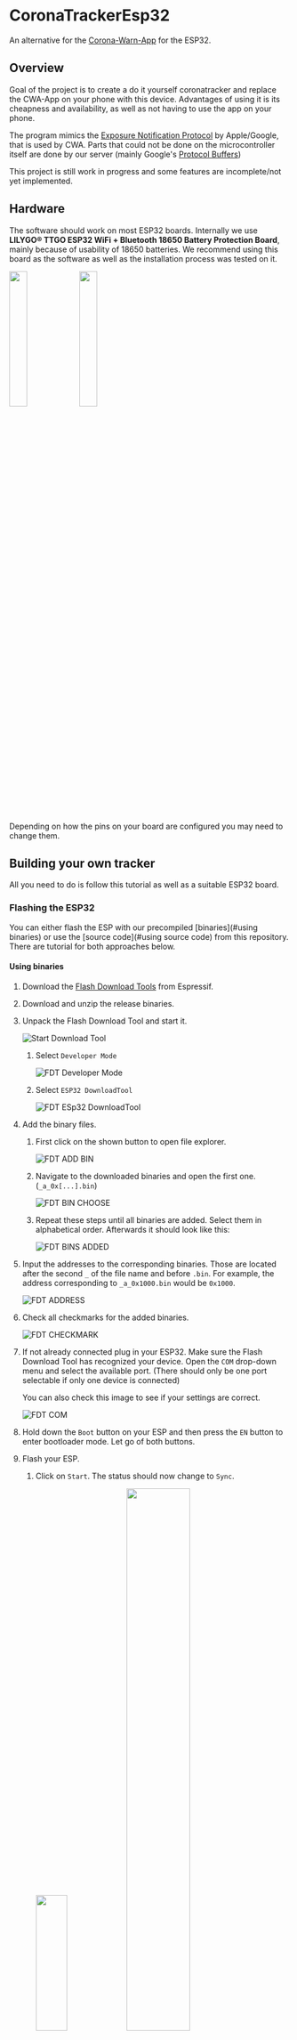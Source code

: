 # CoronaTrackerEsp32

An alternative for the [Corona-Warn-App](https://www.coronawarn.app/de/) for the ESP32. 

## Overview

Goal of the project is to create a do it yourself coronatracker and replace the CWA-App on your phone with this device. Advantages of using it is its cheapness and availability, as well as not having to use the app on your phone.

The program mimics the [Exposure Notification Protocol](https://www.google.com/covid19/exposurenotifications/) by Apple/Google, that is used by CWA. Parts that could not be done on the microcontroller itself are done by our server (mainly Google's [Protocol Buffers](https://developers.google.com/android/exposure-notifications/exposure-key-file-format))

This project is still work in progress and some features are incomplete/not yet implemented.

## Hardware

The software should work on most ESP32 boards. Internally we use **LILYGO® TTGO ESP32 WiFi + Bluetooth 18650 Battery Protection Board**, mainly because of usability of 18650 batteries. We recommend using this board as the software as well as the installation process was tested on it.

<img src="doc\images\ESP_Front.jpg"  width=25% height=25%  /><img src="doc\images\ESP_Back.jpg" width=25% height=25% />

Depending on how the pins on your board are configured you may need to change them.

## Building your own tracker

All you need to do is follow this tutorial as well as a suitable ESP32 board.

### Flashing the ESP32

You can either flash the ESP with our precompiled [binaries](#using binaries) or use the [source code](#using source code) from this repository. There are tutorial for both approaches below.

#### Using binaries

1. Download the [Flash Download Tools](https://www.espressif.com/en/support/download/other-tools) from Espressif.

2. Download and unzip the release binaries.

3. Unpack the Flash Download Tool and start it.

   ![Start Download Tool](C:\Users\Yannick\Documents\Git\CoronaTrackerEsp32\doc\images\EXPLORER_START_TOOL.png)

   1. Select `Developer Mode`

      ![FDT Developer Mode](C:\Users\Yannick\Documents\Git\CoronaTrackerEsp32\doc\images\FDT_DEV.png)

   2. Select `ESP32 DownloadTool`

      ![FDT ESp32 DownloadTool](C:\Users\Yannick\Documents\Git\CoronaTrackerEsp32\doc\images\FDT_ESP32.png)

   

4. Add the binary files.

   1. First click on the shown button to open file explorer.

      ![FDT ADD BIN](C:\Users\Yannick\Documents\Git\CoronaTrackerEsp32\doc\images\FDT_ADD_BIN.png)

   2. Navigate to the downloaded binaries and open the first one. (`_a_0x[...].bin`)

      ![FDT BIN CHOOSE](C:\Users\Yannick\Documents\Git\CoronaTrackerEsp32\doc\images\EXPLORER_CHOOSE_BIN.png)

   3. Repeat these steps until all binaries are added. Select them in alphabetical order. Afterwards it should look like this:

      ![FDT BINS ADDED](C:\Users\Yannick\Documents\Git\CoronaTrackerEsp32\doc\images\FDT_BINS_ADDED.png)

5. Input the addresses to the corresponding binaries. Those are located after the second `_` of the file name and before `.bin`. For example, the address corresponding to  `_a_0x1000.bin` would be `0x1000`.

   ![FDT ADDRESS](C:\Users\Yannick\Documents\Git\CoronaTrackerEsp32\doc\images\FDT_ADDRESS_ADDED.png)

6. Check all checkmarks for the added binaries.

   ![FDT CHECKMARK](C:\Users\Yannick\Documents\Git\CoronaTrackerEsp32\doc\images\FDT_CHECKMARKS.png)

7. If not already connected plug in your ESP32. Make sure the Flash Download Tool has recognized your device. Open the `COM` drop-down menu and select the available port. (There should only be one port selectable if only one device is connected)

   You can also check this image to see if your settings are correct.

   ![FDT COM](C:\Users\Yannick\Documents\Git\CoronaTrackerEsp32\doc\images\FDT_COM_PORT.png)

8. Hold down the `Boot` button on your ESP and then press the `EN` button to enter bootloader mode. Let go of both buttons.

9. Flash your ESP.

   1. Click on `Start`. The status should now change to `Sync`.

      <p float="left">
      	<img src="C:\Users\Yannick\Documents\Git\CoronaTrackerEsp32\doc\images\FDT_START.png" width=35% height=25% />
      	<img src="C:\Users\Yannick\Documents\Git\CoronaTrackerEsp32\doc\images\FDT_SYNCH.png" width=50% height=50% />
      </p>

   2. Now press the `Boot` button again. The status should change to `Download`.

      ![FDT_DOWNLOAD](C:\Users\Yannick\Documents\Git\CoronaTrackerEsp32\doc\images\FDT_DOWNLOAD.png)

   3. When the ESP is successfully flashed the status will show `Finish`.

      ![FDT_FINISH](C:\Users\Yannick\Documents\Git\CoronaTrackerEsp32\doc\images\FDT_FINISH.png)

10. You can now [setup](#setting up the esp) your ESP.

### Using source code

1. Download and install [Visual Studio Code](https://code.visualstudio.com/). 

2. Install [PlatformIO](https://platformio.org/) for VS Code. ([Instructions](https://platformio.org/install/ide?install=vscode)) There may be a prompt to restart VS Code after installing.

3. Clone or download this project. You can use `Download ZIP`on the top right of this site. Unzip it in a suitable directory.

   <img src="doc\images\git_download.png"  />

4. Open the project with PlatformIO. 

   1. Open Platform IO Home.

      <img src="doc\images\PIO_Home.png"  />

   2. Click on `Open Folder`and search for the downloaded project.

      <img src="doc\images\PIO_Open.png"  />

   3. Open the `tracker` folder. It might take awhile until the project is fully loaded.

      <img src="doc\images\PIO_OpenFolder.png"  />

5. Connect your ESP32 via USB and upload the project. (If you are using our board you have to press the `Boot` button, when the console reads `Connecting...`)

   <img src="doc\images\PIO_Upload.png" width=50% height=50% />

   This message should appear at the bottom of the terminal if the upload was successful.

   <img src="doc\images\PIO_Success.png"/>

6. You can now [setup](#setting up the esp) your ESP.

### Setting up the ESP

1. After a successful flash the ESP will start an access point called `Coronatracker`to set up WiFi. Connect to the AP and open `192.168.4.1`. (Depending on the device you might get a notification that there is no connection to the internet) Enter your WiFi credentials and click safe.

   <img src="doc\images\WiFI_1.png" width=25% height=25% /><img src="doc\images\WiFi_2.png" width=25% height=25% />

2. The ESP will now start initialization and afterwards simulating the CWA-App.

## Known Issues

- After initial configuration, WiFi credentials can not be changed without re-flashing the device.
- WiFi credentials will be lost if the device looses power.
- There is no official protocol for uploading infected keys.
- Power consumption is a problem on small batteries.
- Time displayed is always in CEST.
- There is no real solution for full storage.